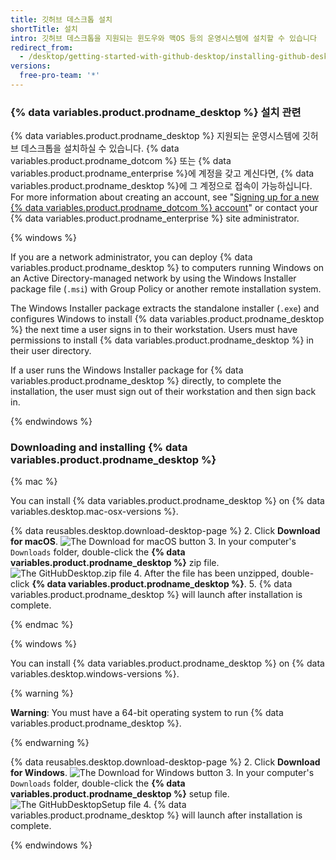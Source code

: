 ```yaml
---
title: 깃허브 데스크톱 설치
shortTitle: 설치
intro: 깃허브 데스크톱을 지원되는 윈도우와 맥OS 등의 운영시스템에 설치할 수 있습니다
redirect_from:
  - /desktop/getting-started-with-github-desktop/installing-github-desktop
versions:
  free-pro-team: '*'
---
```


### {% data variables.product.prodname_desktop %} 설치 관련

{% data variables.product.prodname_desktop %} 지원되는 운영시스템에 깃허브 데스크톱을 설치하실 수 있습니다. {% data variables.product.prodname_dotcom %} 또는 {% data variables.product.prodname_enterprise %}에 계정을 갖고 계신다면, {% data variables.product.prodname_desktop %}에 그 계정으로 접속이 가능하십니다. For more information about creating an account, see "[Signing up for a new {% data variables.product.prodname_dotcom %} account](/articles/signing-up-for-a-new-github-account/)" or contact your {% data variables.product.prodname_enterprise %} site administrator.

{% windows %}

If you are a network administrator, you can deploy {% data variables.product.prodname_desktop %} to computers running Windows on an Active Directory-managed network by using the Windows Installer package file (`.msi`) with Group Policy or another remote installation system.

The Windows Installer package extracts the standalone installer (`.exe`) and configures Windows to install {% data variables.product.prodname_desktop %} the next time a user signs in to their workstation. Users must have permissions to install {% data variables.product.prodname_desktop %} in their user directory.

If a user runs the Windows Installer package for {% data variables.product.prodname_desktop %} directly, to complete the installation, the user must sign out of their workstation and then sign back in.

{% endwindows %}

### Downloading and installing {% data variables.product.prodname_desktop %}

{% mac %}

You can install {% data variables.product.prodname_desktop %} on {% data variables.desktop.mac-osx-versions %}.

{% data reusables.desktop.download-desktop-page %}
2. Click **Download for macOS**. ![The Download for macOS button](/assets/images/help/desktop/download-for-mac.png)
3. In your computer's `Downloads` folder, double-click the **{% data variables.product.prodname_desktop %}** zip file. ![The GitHubDesktop.zip file](/assets/images/help/desktop/mac-zipfile.png)
4. After the file has been unzipped, double-click **{% data variables.product.prodname_desktop %}**.
5. {% data variables.product.prodname_desktop %} will launch after installation is complete.

{% endmac %}

{% windows %}

You can install {% data variables.product.prodname_desktop %} on {% data variables.desktop.windows-versions %}.

{% warning %}

**Warning**: You must have a 64-bit operating system to run {% data variables.product.prodname_desktop %}.

{% endwarning %}

{% data reusables.desktop.download-desktop-page %}
2. Click **Download for Windows**. ![The Download for Windows button](/assets/images/help/desktop/download-for-windows.png)
3. In your computer's `Downloads` folder, double-click the **{% data variables.product.prodname_desktop %}** setup file. ![The GitHubDesktopSetup file](/assets/images/help/desktop/windows-githubdesktopsetup.png)
4. {% data variables.product.prodname_desktop %} will launch after installation is complete.

{% endwindows %}
